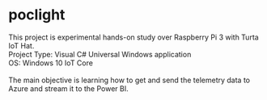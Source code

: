 # poclight
This project is experimental hands-on study over Raspberry Pi 3 with Turta IoT Hat.<br>
Project Type: Visual C# Universal Windows application<br>
OS: Windows 10 IoT Core<br>
<br>
The main objective is learning how to get and send the telemetry data to Azure and stream it to the Power BI.
